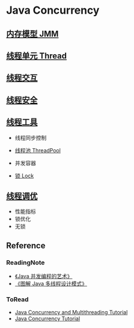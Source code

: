 # Java Concurrency

## [内存模型 JMM ](JMM/README.md)

## [线程单元 Thread](thread-unit/README.md)

## [线程交互](thread-interact/README.md)
## [线程安全](thread-safe/README.md)

## [线程工具](thread-tools/README.md)
* 线程同步控制
* [线程池 ThreadPool](https://github.com/SunnnyChan/sc.drill-code/blob/master/java/java-framework/pool/thread-pool/)
* 并发容器

* [锁 Lock](thread-tools/java-lock/README.md)

## [线程调优](thread-improve/README.md)
* 性能指标
* 锁优化
* 无锁

## Reference
### ReadingNote
* [《Java 并发编程的艺术》](https://github.com/SunnnyChan/SunnnyChan.github.io/blob/master/post/readme/reading/language/java/art_of_java_concurrency_programming/README.md)
* [《图解 Java 多线程设计模式》](https://github.com/SunnnyChan/SunnnyChan.github.io/blob/master/post/readme/reading/language/java/java-MT-thread-DP/README.md)

### ToRead
* [Java Concurrency and Multithreading Tutorial](http://tutorials.jenkov.com/java-concurrency/index.html)
* [Java Concurrency Tutorial](https://howtodoinjava.com/java-concurrency-tutorial/)

